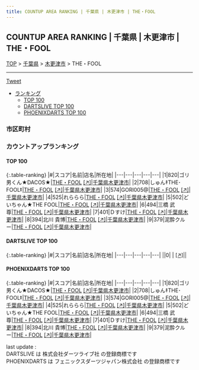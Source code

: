 ```yaml
---
title: COUNTUP AREA RANKING | 千葉県 | 木更津市 | THE・FOOL
---
```

## COUNTUP AREA RANKING | 千葉県 | 木更津市 | THE・FOOL

[TOP](/darts/rank/) > [千葉県](/darts/rank/千葉県/) > [木更津市](/darts/rank/千葉県/木更津市/) > THE・FOOL

___

<a href="https://twitter.com/share?ref_src=twsrc%5Etfw" data-text="COUNTUP AREA RANKING | 千葉県木更津市THE・FOOL" class="twitter-share-button" data-hashtags="DARTSLIVE,PHOENIXDARTS,darts,ダーツ" data-show-count="false">Tweet</a>

* [ランキング](#カウントアップランキング)
    * [TOP 100](#top-100)
    * [DARTSLIVE TOP 100](#dartslive-top-100)
    * [PHOENIXDARTS TOP 100](#phoenixdarts-top-100)

### 市区町村

<ul>

</ul>

### カウントアップランキング

#### TOP 100



{:.table-ranking}
|#|スコア|名前|店名|所在地|
|---|---|---|---|---|
|1|820|<span class="rank-name-pd">ゴリ男くん★DACOS★</span>|<a href="/darts/rank/shops/9846.html">THE・FOOL</a> <a href="https://vs.phoenixdarts.com/jp/shop/shopDetailInfo/s_9846?s_seq=9846">[↗]</a>|<a href="/darts/rank/千葉県/木更津市">千葉県木更津市</a>|
|2|708|<span class="rank-name-pd">しゅん‡THE･FOOL‡</span>|<a href="/darts/rank/shops/9846.html">THE・FOOL</a> <a href="https://vs.phoenixdarts.com/jp/shop/shopDetailInfo/s_9846?s_seq=9846">[↗]</a>|<a href="/darts/rank/千葉県/木更津市">千葉県木更津市</a>|
|3|574|<span class="rank-name-pd">GORI005@</span>|<a href="/darts/rank/shops/9846.html">THE・FOOL</a> <a href="https://vs.phoenixdarts.com/jp/shop/shopDetailInfo/s_9846?s_seq=9846">[↗]</a>|<a href="/darts/rank/千葉県/木更津市">千葉県木更津市</a>|
|4|525|<span class="rank-name-pd">れららら</span>|<a href="/darts/rank/shops/9846.html">THE・FOOL</a> <a href="https://vs.phoenixdarts.com/jp/shop/shopDetailInfo/s_9846?s_seq=9846">[↗]</a>|<a href="/darts/rank/千葉県/木更津市">千葉県木更津市</a>|
|5|502|<span class="rank-name-pd">どいちゃん★THE FOOL</span>|<a href="/darts/rank/shops/9846.html">THE・FOOL</a> <a href="https://vs.phoenixdarts.com/jp/shop/shopDetailInfo/s_9846?s_seq=9846">[↗]</a>|<a href="/darts/rank/千葉県/木更津市">千葉県木更津市</a>|
|6|494|<span class="rank-name-pd"><span class="pro-icon-pd"></span>三橋 武尊</span>|<a href="/darts/rank/shops/9846.html">THE・FOOL</a> <a href="https://vs.phoenixdarts.com/jp/shop/shopDetailInfo/s_9846?s_seq=9846">[↗]</a>|<a href="/darts/rank/千葉県/木更津市">千葉県木更津市</a>|
|7|401|<span class="rank-name-pd">Ｄすけ</span>|<a href="/darts/rank/shops/9846.html">THE・FOOL</a> <a href="https://vs.phoenixdarts.com/jp/shop/shopDetailInfo/s_9846?s_seq=9846">[↗]</a>|<a href="/darts/rank/千葉県/木更津市">千葉県木更津市</a>|
|8|394|<span class="rank-name-pd">北川 貴博</span>|<a href="/darts/rank/shops/9846.html">THE・FOOL</a> <a href="https://vs.phoenixdarts.com/jp/shop/shopDetailInfo/s_9846?s_seq=9846">[↗]</a>|<a href="/darts/rank/千葉県/木更津市">千葉県木更津市</a>|
|9|379|<span class="rank-name-pd">泥酔クルー</span>|<a href="/darts/rank/shops/9846.html">THE・FOOL</a> <a href="https://vs.phoenixdarts.com/jp/shop/shopDetailInfo/s_9846?s_seq=9846">[↗]</a>|<a href="/darts/rank/千葉県/木更津市">千葉県木更津市</a>|


#### DARTSLIVE TOP 100



{:.table-ranking}
|#|スコア|名前|店名|所在地|
|---|---|---|---|---|
||0|<span class="rank-name-dl"> </span>|<a href="/darts/rank/shops/.html"></a> <a href="">[↗]</a>|<a href="/darts/rank//"></a>|


#### PHOENIXDARTS TOP 100



{:.table-ranking}
|#|スコア|名前|店名|所在地|
|---|---|---|---|---|
|1|820|<span class="rank-name-pd">ゴリ男くん★DACOS★</span>|<a href="/darts/rank/shops/9846.html">THE・FOOL</a> <a href="https://vs.phoenixdarts.com/jp/shop/shopDetailInfo/s_9846?s_seq=9846">[↗]</a>|<a href="/darts/rank/千葉県/木更津市">千葉県木更津市</a>|
|2|708|<span class="rank-name-pd">しゅん‡THE･FOOL‡</span>|<a href="/darts/rank/shops/9846.html">THE・FOOL</a> <a href="https://vs.phoenixdarts.com/jp/shop/shopDetailInfo/s_9846?s_seq=9846">[↗]</a>|<a href="/darts/rank/千葉県/木更津市">千葉県木更津市</a>|
|3|574|<span class="rank-name-pd">GORI005@</span>|<a href="/darts/rank/shops/9846.html">THE・FOOL</a> <a href="https://vs.phoenixdarts.com/jp/shop/shopDetailInfo/s_9846?s_seq=9846">[↗]</a>|<a href="/darts/rank/千葉県/木更津市">千葉県木更津市</a>|
|4|525|<span class="rank-name-pd">れららら</span>|<a href="/darts/rank/shops/9846.html">THE・FOOL</a> <a href="https://vs.phoenixdarts.com/jp/shop/shopDetailInfo/s_9846?s_seq=9846">[↗]</a>|<a href="/darts/rank/千葉県/木更津市">千葉県木更津市</a>|
|5|502|<span class="rank-name-pd">どいちゃん★THE FOOL</span>|<a href="/darts/rank/shops/9846.html">THE・FOOL</a> <a href="https://vs.phoenixdarts.com/jp/shop/shopDetailInfo/s_9846?s_seq=9846">[↗]</a>|<a href="/darts/rank/千葉県/木更津市">千葉県木更津市</a>|
|6|494|<span class="rank-name-pd"><span class="pro-icon-pd"></span>三橋 武尊</span>|<a href="/darts/rank/shops/9846.html">THE・FOOL</a> <a href="https://vs.phoenixdarts.com/jp/shop/shopDetailInfo/s_9846?s_seq=9846">[↗]</a>|<a href="/darts/rank/千葉県/木更津市">千葉県木更津市</a>|
|7|401|<span class="rank-name-pd">Ｄすけ</span>|<a href="/darts/rank/shops/9846.html">THE・FOOL</a> <a href="https://vs.phoenixdarts.com/jp/shop/shopDetailInfo/s_9846?s_seq=9846">[↗]</a>|<a href="/darts/rank/千葉県/木更津市">千葉県木更津市</a>|
|8|394|<span class="rank-name-pd">北川 貴博</span>|<a href="/darts/rank/shops/9846.html">THE・FOOL</a> <a href="https://vs.phoenixdarts.com/jp/shop/shopDetailInfo/s_9846?s_seq=9846">[↗]</a>|<a href="/darts/rank/千葉県/木更津市">千葉県木更津市</a>|
|9|379|<span class="rank-name-pd">泥酔クルー</span>|<a href="/darts/rank/shops/9846.html">THE・FOOL</a> <a href="https://vs.phoenixdarts.com/jp/shop/shopDetailInfo/s_9846?s_seq=9846">[↗]</a>|<a href="/darts/rank/千葉県/木更津市">千葉県木更津市</a>|


<div class="footer border-top border-gray-light mt-5 pt-3 text-right text-gray">
    last update : <span style="font-weight: italic" id="foot_last_modified"></span><br />
    DARTSLIVE は 株式会社ダーツライブ社 の登録商標です<br />
    PHOENIXDARTS は フェニックスダーツジャパン株式会社 の登録商標です<br />
</div>

<script src="https://cdnjs.cloudflare.com/ajax/libs/jquery.tablesorter/2.31.3/js/jquery.tablesorter.min.js" integrity="sha512-qzgd5cYSZcosqpzpn7zF2ZId8f/8CHmFKZ8j7mU4OUXTNRd5g+ZHBPsgKEwoqxCtdQvExE5LprwwPAgoicguNg==" crossorigin="anonymous" referrerpolicy="no-referrer"></script>
<link rel="stylesheet" href="https://cdnjs.cloudflare.com/ajax/libs/jquery.tablesorter/2.31.3/css/theme.default.min.css" integrity="sha512-wghhOJkjQX0Lh3NSWvNKeZ0ZpNn+SPVXX1Qyc9OCaogADktxrBiBdKGDoqVUOyhStvMBmJQ8ZdMHiR3wuEq8+w==" crossorigin="anonymous" referrerpolicy="no-referrer" />
<script>
$(function() {
    $(".table-ranking").tablesorter({sortList:[[0, 0]]});
    $("#foot_last_modified").text(formatDate(new Date(document.lastModified), 'yyyy-MM-dd HH:mm:ss'));
});
</script>

<script async src="https://platform.twitter.com/widgets.js" charset="utf-8"></script>